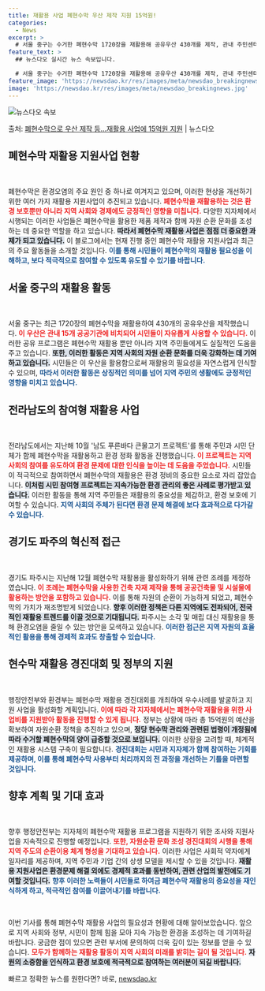```yaml
---
title: 재활용 사업 폐현수막 우산 제작 지원 15억원!
categories:
  - News
excerpt: >
  # 서울 중구는 수거한 폐현수막 1720장을 재활용해 공유우산 430개를 제작, 관내 주민센터복지관 등 15…
feature_text: >
  ## 뉴스다오 실시간 뉴스 속보입니다.

  # 서울 중구는 수거한 폐현수막 1720장을 재활용해 공유우산 430개를 제작, 관내 주민센터복지관 등 15…
feature_image: 'https://newsdao.kr/res/images/meta/newsdao_breakingnews.jpg'
image: 'https://newsdao.kr/res/images/meta/newsdao_breakingnews.jpg'
---
```


![뉴스다오 속보](https://newsdao.kr/res/images/meta/newsdao_breakingnews.jpg)

<p>출처: <a href="https://newsdao.kr/3533" rel="dofollow">폐현수막으로 우산 제작 등…재활용 사업에 15억원 지원</a> | 뉴스다오</p>

<h2 data-ke-size="size26">폐현수막 재활용 지원사업 현황</h2>
<p data-ke-size="size16">&nbsp;</p>
폐현수막은 환경오염의 주요 원인 중 하나로 여겨지고 있으며, 이러한 현상을 개선하기 위한 여러 가지 재활용 지원사업이 추진되고 있습니다. <b><span style="color: #ee2323;">폐현수막을 재활용하는 것은 환경 보호뿐만 아니라 지역 사회와 경제에도 긍정적인 영향을 미칩니다.</span></b> 다양한 지자체에서 시행되는 이러한 사업들은 폐현수막을 활용한 제품 제작과 함께 자원 순환 문화를 조성하는 데 중요한 역할을 하고 있습니다. <b><span style="background-color: #21538527;">따라서 폐현수막 재활용 사업은 점점 더 중요한 과제가 되고 있습니다.</span></b> 이 블로그에서는 현재 진행 중인 폐현수막 재활용 지원사업과 최근의 주요 활동들을 소개할 것입니다. <b><span style="color: #1a5490;">이를 통해 시민들이 폐현수막의 재활용 필요성을 이해하고, 보다 적극적으로 참여할 수 있도록 유도할 수 있기를 바랍니다.</span></b>

<h2 data-ke-size="size26">서울 중구의 재활용 활동</h2>
<p data-ke-size="size16">&nbsp;</p>
서울 중구는 최근 1720장의 폐현수막을 재활용하여 430개의 공유우산을 제작했습니다. <b><span style="color: #ee2323;">이 우산은 관내 15개 공공기관에 비치되어 시민들이 자유롭게 사용할 수 있습니다.</span></b> 이러한 공유 프로그램은 폐현수막 재활용 뿐만 아니라 지역 주민들에게도 실질적인 도움을 주고 있습니다. <b><span style="background-color: #21538527;">또한, 이러한 활동은 지역 사회의 자원 순환 문화를 더욱 강화하는 데 기여하고 있습니다.</span></b> 시민들은 이 우산을 활용함으로써 재활용의 필요성을 자연스럽게 인식할 수 있으며, <b><span style="color: #1a5490;">따라서 이러한 활동은 상징적인 의미를 넘어 지역 주민의 생활에도 긍정적인 영향을 미치고 있습니다.</span></b>

<h2 data-ke-size="size26">전라남도의 참여형 재활용 사업</h2>
<p data-ke-size="size16">&nbsp;</p>
전라남도에서는 지난해 10월 '남도 푸른바다 큰물고기 프로젝트'를 통해 주민과 시민 단체가 함께 폐현수막을 재활용하고 환경 정화 활동을 진행했습니다. <b><span style="color: #ee2323;">이 프로젝트는 지역 사회의 참여를 유도하여 환경 문제에 대한 인식을 높이는 데 도움을 주었습니다.</span></b> 시민들이 적극적으로 참여하면서 폐현수막의 재활용은 환경 정비의 중요한 요소로 자리 잡았습니다. <b><span style="background-color: #21538527;">이처럼 시민 참여형 프로젝트는 지속가능한 환경 관리의 좋은 사례로 평가받고 있습니다.</span></b> 이러한 활동을 통해 지역 주민들은 재활용의 중요성을 체감하고, 환경 보호에 기여할 수 있습니다. <b><span style="color: #1a5490;">지역 사회의 주체가 된다면 환경 문제 해결에 보다 효과적으로 다가갈 수 있습니다.</span></b>

<h2 data-ke-size="size26">경기도 파주의 혁신적 접근</h2>
<p data-ke-size="size16">&nbsp;</p>
경기도 파주시는 지난해 12월 폐현수막 재활용을 활성화하기 위해 관련 조례를 제정하였습니다. <b><span style="color: #ee2323;">이 조례는 폐현수막을 사용한 건축 자재 제작을 통해 공공건축물 및 시설물에 활용하는 방안을 포함하고 있습니다.</span></b> 이를 통해 자원의 순환이 가능하게 되었고, 폐현수막의 가치가 재조명받게 되었습니다. <b><span style="background-color: #21538527;">향후 이러한 정책은 다른 지역에도 전파되어, 전국적인 재활용 트렌드를 이끌 것으로 기대됩니다.</span></b> 파주시는 소각 및 매립 대신 재활용을 통해 환경오염을 줄일 수 있는 방안을 모색하고 있습니다. <b><span style="color: #1a5490;">이러한 접근은 지역 자원의 효율적인 활용을 통해 경제적 효과도 창출할 수 있습니다.</span></b>

<h2 data-ke-size="size26">현수막 재활용 경진대회 및 정부의 지원</h2>
<p data-ke-size="size16">&nbsp;</p>
행정안전부와 환경부는 폐현수막 재활용 경진대회를 개최하여 우수사례를 발굴하고 지원 사업을 활성화할 계획입니다. <b><span style="color: #ee2323;">이에 따라 각 지자체에서는 폐현수막 재활용을 위한 사업비를 지원받아 활동을 진행할 수 있게 됩니다.</span></b> 정부는 상황에 따라 총 15억원의 예산을 확보하여 자원순환 정책을 추진하고 있으며, <b><span style="background-color: #21538527;">정당 현수막 관리와 관련된 법령이 개정됨에 따라 수거할 폐현수막의 양이 급증할 것으로 보입니다.</span></b> 이러한 상황을 고려할 때, 체계적인 재활용 시스템 구축이 필요합니다. <b><span style="color: #1a5490;">경진대회는 시민과 지자체가 함께 참여하는 기회를 제공하며, 이를 통해 폐현수막 사용부터 처리까지의 전 과정을 개선하는 기틀을 마련할 것입니다.</span></b>

<h2 data-ke-size="size26">향후 계획 및 기대 효과</h2>
<p data-ke-size="size16">&nbsp;</p>
향후 행정안전부는 지자체의 폐현수막 재활용 프로그램을 지원하기 위한 조사와 지원사업을 지속적으로 진행할 예정입니다. <b><span style="color: #ee2323;">또한, 자원순환 문화 조성 경진대회의 시행을 통해 지역 주도의 순환이용 체계 형성을 기대하고 있습니다.</span></b> 이러한 사업은 사회적 약자에게 일자리를 제공하며, 지역 주민과 기업 간의 상생 모델을 제시할 수 있을 것입니다. <b><span style="background-color: #21538527;">재활용 지원사업은 환경문제 해결 외에도 경제적 효과를 동반하여, 관련 산업의 발전에도 기여할 것입니다.</span></b> <b><span style="color: #1a5490;">향후 이러한 노력들이 시민들로 하여금 폐현수막 재활용의 중요성을 재인식하게 하고, 적극적인 참여를 이끌어내기를 바랍니다.</span></b>

<p data-ke-size="size16">&nbsp;</p>
이번 기사를 통해 폐현수막 재활용 사업의 필요성과 현황에 대해 알아보았습니다. 앞으로 지역 사회와 정부, 시민이 함께 힘을 모아 지속 가능한 환경을 조성하는 데 기여하길 바랍니다. 궁금한 점이 있으면 관련 부서에 문의하여 더욱 깊이 있는 정보를 얻을 수 있습니다. <b><span style="color: #ee2323;">모두가 함께하는 재활용 활동이 지역 사회의 미래를 밝히는 길이 될 것입니다.</span></b> <b><span style="background-color: #21538527;">자원의 소중함을 인식하고 환경 보호에 적극적으로 참여하는 여러분이 되길 바랍니다.</span></b> 

빠르고 정확한 뉴스를 원한다면? 바로, <a href="https://newsdao.kr" rel="dofollow">newsdao.kr</a>


